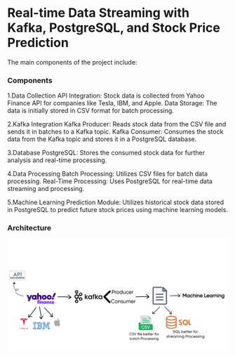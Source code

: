 # Real-time Data Streaming with Kafka, PostgreSQL, and Stock Price Prediction

The main components of the project include:
### Components
1.Data Collection
API Integration: Stock data is collected from Yahoo Finance API for companies like Tesla, IBM, and Apple.
Data Storage: The data is initially stored in CSV format for batch processing.

2.Kafka Integration
Kafka Producer: Reads stock data from the CSV file and sends it in batches to a Kafka topic.
Kafka Consumer: Consumes the stock data from the Kafka topic and stores it in a PostgreSQL database.

3.Database
PostgreSQL: Stores the consumed stock data for further analysis and real-time processing.

4.Data Processing
Batch Processing: Utilizes CSV files for batch data processing.
Real-Time Processing: Uses PostgreSQL for real-time data streaming and processing.

5.Machine Learning
Prediction Module: Utilizes historical stock data stored in PostgreSQL to predict future stock prices using machine learning models.

### Architecture

![Architecture](https://github.com/SaifulAnw/Real-Time-Stocks-Price-and-Prediction/blob/main/Arcithecture's%20Stock%20Market%20Project.jpg)

